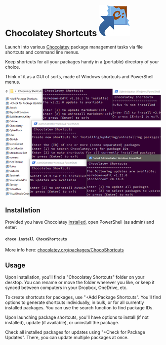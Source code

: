 # Chocolatey Shortcuts ![Icon](./Icon.png)

Launch into various [Chocolatey](https://chocolatey.org/) package management tasks via file shortcuts and command line menus. 

Keep shortcuts for all your packages handy in a (portable) directory of your choice.

Think of it as a GUI of sorts, made of Windows shortcuts and PowerShell menus.

![Screenshot](./Screenshot.png)

## Installation

Provided you have Chocolatey [installed](https://chocolatey.org/install), open PowerShell (as admin) and enter: 

#### `choco install ChocoShortcuts` 

More info here: [chocolatey.org/packages/ChocoShortcuts](https://chocolatey.org/packages/ChocoShortcuts/)

## Usage

Upon installation, you'll find a "Chocolatey Shortcuts" folder on your desktop. You can rename or move the folder wherever you like, or keep it synced between computers in your Dropbox, OneDrive, etc. 

To create shortcuts for packages, use "+Add Package Shortcuts". You'll find options to generate shortcuts individually, in bulk, or for all currently installed packages. You can use the search function to find package IDs.

Upon launching package shortcuts, you'll have options to install (if not installed), update (if available), or uninstall the package.

Check all installed packages for updates using "+Check for Package Updates". There, you can update multiple packages at once.